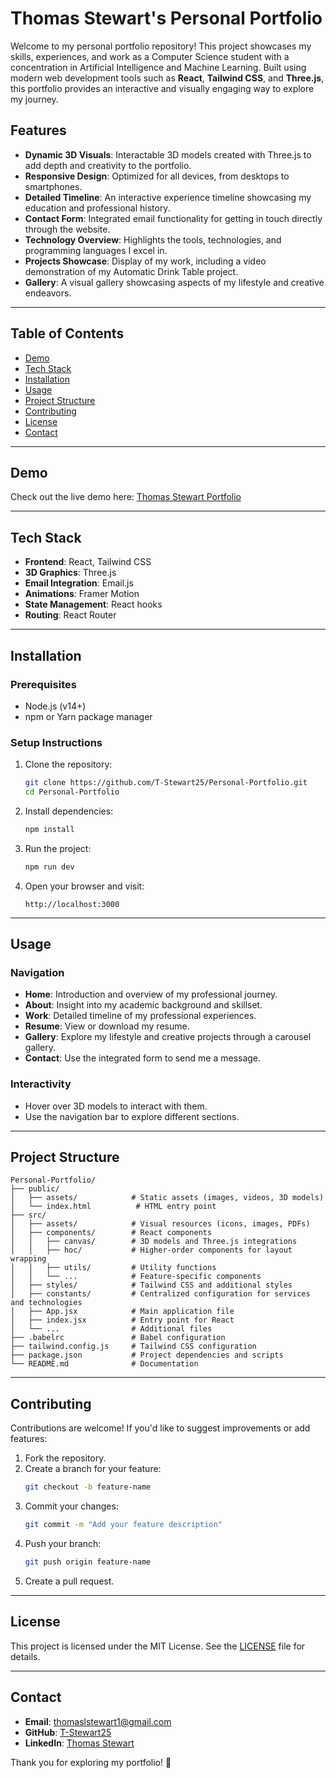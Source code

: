 # **Thomas Stewart's Personal Portfolio**

Welcome to my personal portfolio repository! This project showcases my skills, experiences, and work as a Computer Science student with a concentration in Artificial Intelligence and Machine Learning. Built using modern web development tools such as **React**, **Tailwind CSS**, and **Three.js**, this portfolio provides an interactive and visually engaging way to explore my journey.

## **Features**

- **Dynamic 3D Visuals**: Interactable 3D models created with Three.js to add depth and creativity to the portfolio.
- **Responsive Design**: Optimized for all devices, from desktops to smartphones.
- **Detailed Timeline**: An interactive experience timeline showcasing my education and professional history.
- **Contact Form**: Integrated email functionality for getting in touch directly through the website.
- **Technology Overview**: Highlights the tools, technologies, and programming languages I excel in.
- **Projects Showcase**: Display of my work, including a video demonstration of my Automatic Drink Table project.
- **Gallery**: A visual gallery showcasing aspects of my lifestyle and creative endeavors.

---

## **Table of Contents**

- [Demo](#demo)
- [Tech Stack](#tech-stack)
- [Installation](#installation)
- [Usage](#usage)
- [Project Structure](#project-structure)
- [Contributing](#contributing)
- [License](#license)
- [Contact](#contact)

---

## **Demo**

Check out the live demo here: [Thomas Stewart Portfolio](https://thomasstewartpersonal.com)

---

## **Tech Stack**

- **Frontend**: React, Tailwind CSS
- **3D Graphics**: Three.js
- **Email Integration**: Email.js
- **Animations**: Framer Motion
- **State Management**: React hooks
- **Routing**: React Router

---

## **Installation**

### **Prerequisites**

- Node.js (v14+)
- npm or Yarn package manager

### **Setup Instructions**

1. Clone the repository:
   ```bash
   git clone https://github.com/T-Stewart25/Personal-Portfolio.git
   cd Personal-Portfolio
   ```

2. Install dependencies:
   ```bash
   npm install
   ```

3. Run the project:
   ```bash
   npm run dev
   ```

4. Open your browser and visit:
   ```
   http://localhost:3000
   ```

---

## **Usage**

### **Navigation**

- **Home**: Introduction and overview of my professional journey.
- **About**: Insight into my academic background and skillset.
- **Work**: Detailed timeline of my professional experiences.
- **Resume**: View or download my resume.
- **Gallery**: Explore my lifestyle and creative projects through a carousel gallery.
- **Contact**: Use the integrated form to send me a message.

### **Interactivity**

- Hover over 3D models to interact with them.
- Use the navigation bar to explore different sections.

---

## **Project Structure**

```
Personal-Portfolio/
├── public/
│   ├── assets/            # Static assets (images, videos, 3D models)
│   └── index.html          # HTML entry point
├── src/
│   ├── assets/            # Visual resources (icons, images, PDFs)
│   ├── components/        # React components
│   │   ├── canvas/        # 3D models and Three.js integrations
│   │   ├── hoc/           # Higher-order components for layout wrapping
│   │   ├── utils/         # Utility functions
│   │   └── ...            # Feature-specific components
│   ├── styles/            # Tailwind CSS and additional styles
│   ├── constants/         # Centralized configuration for services and technologies
│   ├── App.jsx            # Main application file
│   ├── index.jsx          # Entry point for React
│   └── ...                # Additional files
├── .babelrc               # Babel configuration
├── tailwind.config.js     # Tailwind CSS configuration
├── package.json           # Project dependencies and scripts
└── README.md              # Documentation
```

---

## **Contributing**

Contributions are welcome! If you'd like to suggest improvements or add features:

1. Fork the repository.
2. Create a branch for your feature:
   ```bash
   git checkout -b feature-name
   ```
3. Commit your changes:
   ```bash
   git commit -m "Add your feature description"
   ```
4. Push your branch:
   ```bash
   git push origin feature-name
   ```
5. Create a pull request.

---

## **License**

This project is licensed under the MIT License. See the [LICENSE](LICENSE) file for details.

---

## **Contact**

- **Email**: thomaslstewart1@gmail.com
- **GitHub**: [T-Stewart25](https://github.com/T-Stewart25)
- **LinkedIn**: [Thomas Stewart](https://www.linkedin.com/in/thomas-stewart-785139250/)

Thank you for exploring my portfolio! 🌟
